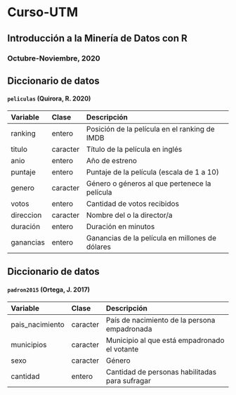 # Curso-UTM
## Introducción a la Minería de Datos con R
### Octubre-Noviembre, 2020

## Diccionario de datos

#### `peliculas` (Quirora, R. 2020)

|Variable       |Clase               |Descripción |
|:--------------|:-------------------|:-----------|
| ranking | entero | Posición de la película en el ranking de IMDB |
| titulo | caracter | Título de la película en inglés |
| anio | entero | Año de estreno |
| puntaje | entero | Puntaje de la película (escala de 1 a 10) |
| genero | caracter | Género o géneros al que pertenece la película |
| votos | entero | Cantidad de votos recibidos |
| direccion | caracter | Nombre del o la director/a |
| duración | entero | Duración en minutos |
| ganancias | entero | Ganancias de la película en millones de dólares |


## Diccionario de datos

#### `padron2015` (Ortega, J. 2017)

|Variable       |Clase               |Descripción |
|:--------------|:-------------------|:-----------|
| pais_nacimiento | caracter | País de nacimiento de la persona empadronada|
| municipios | caracter | Municipio al que está empadronado el votante |
| sexo | caracter | Género |
| cantidad | entero | Cantidad de personas habilitadas para sufragar |

